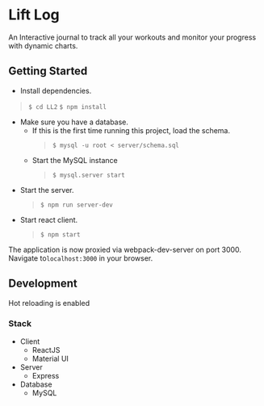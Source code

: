# Lift Log

An Interactive journal to track all your workouts and monitor your progress with dynamic charts.

## Getting Started

*  Install dependencies.  
  > `$ cd LL2`
  > `$ npm install`
* Make sure you have a database.
  * If this is the first time running this project, load the schema.
    > `$ mysql -u root < server/schema.sql` 
  * Start the MySQL instance
    > `$ mysql.server start`
* Start the server.
  > `$ npm run server-dev`
* Start react client.
  > `$ npm start`

The application is now proxied via webpack-dev-server on port 3000. Navigate to`localhost:3000` in your browser.

## Development

Hot reloading is enabled

### Stack

* Client
  * ReactJS
  * Material UI
* Server
  * Express
* Database
  * MySQL